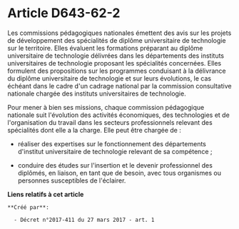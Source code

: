 # Article D643-62-2

Les commissions pédagogiques nationales émettent des avis sur les projets de développement des spécialités de diplôme
universitaire de technologie sur le territoire. Elles évaluent les formations préparant au diplôme universitaire de
technologie délivrées dans les départements des instituts universitaires de technologie proposant les spécialités concernées.
Elles formulent des propositions sur les programmes conduisant à la délivrance du diplôme universitaire de technologie et sur
leurs évolutions, le cas échéant dans le cadre d'un cadrage national par la commission consultative nationale chargée des
instituts universitaires de technologie.

Pour mener à bien ses missions, chaque commission pédagogique nationale suit l'évolution des activités économiques, des
technologies et de l'organisation du travail dans les secteurs professionnels relevant des spécialités dont elle a la charge.
Elle peut être chargée de :

- réaliser des expertises sur le fonctionnement des départements d'institut universitaire de technologie relevant de sa
compétence ;

- conduire des études sur l'insertion et le devenir professionnel des diplômés, en liaison, en tant que de besoin, avec tous
organismes ou personnes susceptibles de l'éclairer.

**Liens relatifs à cet article**

	**Créé par**:

	  - Décret n°2017-411 du 27 mars 2017 - art. 1
